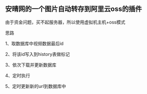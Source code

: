 ## 安晴网的一个图片自动转存到阿里云oss的插件

由于资金问题，买不起服务器，所以使用虚拟机主机+oss模式

思路

1、取数据库中视频数据最后id

2、将该id写入到history表做标记

3、依次下载并更新数据库

4、定时执行

5、定时更新新的url到数据库中
